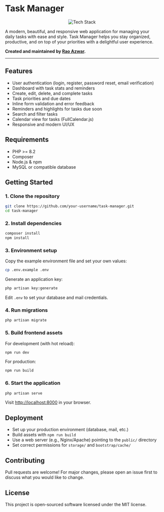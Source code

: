 # Task Manager

<p align="center">
  <img src="https://img.shields.io/badge/built%20with-Laravel%20%7C%20Livewire%20%7C%20Alpine.js%20%7C%20Tailwind%20CSS-blueviolet" alt="Tech Stack" />
</p>

A modern, beautiful, and responsive web application for managing your daily tasks with ease and style. Task Manager helps you stay organized, productive, and on top of your priorities with a delightful user experience.

**Created and maintained by [Rao Azwar](https://github.com/raoazwar).**

---

## Features

- User authentication (login, register, password reset, email verification)
- Dashboard with task stats and reminders
- Create, edit, delete, and complete tasks
- Task priorities and due dates
- Inline form validation and error feedback
- Reminders and highlights for tasks due soon
- Search and filter tasks
- Calendar view for tasks (FullCalendar.js)
- Responsive and modern UI/UX

## Requirements

- PHP >= 8.2
- Composer
- Node.js & npm
- MySQL or compatible database

## Getting Started

### 1. Clone the repository

```bash
git clone https://github.com/your-username/task-manager.git
cd task-manager
```

### 2. Install dependencies

```bash
composer install
npm install
```

### 3. Environment setup

Copy the example environment file and set your own values:

```bash
cp .env.example .env
```

Generate an application key:

```bash
php artisan key:generate
```

Edit `.env` to set your database and mail credentials.

### 4. Run migrations

```bash
php artisan migrate
```

### 5. Build frontend assets

For development (with hot reload):
```bash
npm run dev
```
For production:
```bash
npm run build
```

### 6. Start the application

```bash
php artisan serve
```
Visit [http://localhost:8000](http://localhost:8000) in your browser.

## Deployment

- Set up your production environment (database, mail, etc.)
- Build assets with `npm run build`
- Use a web server (e.g., Nginx/Apache) pointing to the `public/` directory
- Set correct permissions for `storage/` and `bootstrap/cache/`

## Contributing

Pull requests are welcome! For major changes, please open an issue first to discuss what you would like to change.

## License

This project is open-sourced software licensed under the MIT license.
